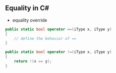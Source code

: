 ## Equality in C#

* equality override

```c#
public static bool operator ==(iType x, iType y)
{
    // define the behavior of ==
}

public static bool operator !=(iType x, iType y)
{
    return !(x == y);
}
```
